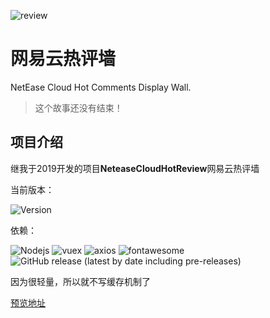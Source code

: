 ![review](https://cdn.jsdelivr.net/gh/pluginskers/ImgBed/c3b14ecc6c3882bdeb5ee4768f13cead20210410143122.png)

# 网易云热评墙

NetEase Cloud Hot Comments Display Wall.

> 这个故事还没有结束！

## 项目介绍 ##

继我于2019开发的项目**NeteaseCloudHotReview**网易云热评墙

当前版本：

![Version](https://img.shields.io/badge/Version-1.0.1-green)

依赖：

![Nodejs](https://img.shields.io/npm/v/node?label=Nodejs)
![vuex](https://img.shields.io/npm/v/vuex?label=vuex)
![axios](https://img.shields.io/npm/v/axios?label=axios)
![fontawesome](https://img.shields.io/npm/v/fontawesome?label=fontawesome)
![GitHub release (latest by date including pre-releases)](https://img.shields.io/github/v/release/Binaryify/NeteaseCloudMusicApi?include_prereleases&label=API)

因为很轻量，所以就不写缓存机制了

[预览地址](https://pluginskers.github.io/#/login)